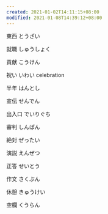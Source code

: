 ```yaml
---
created: 2021-01-02T14:11:15+08:00
modified: 2021-01-08T14:39:12+08:00
---
```


東西 とうざい

就職 しゅうしょく

貢献 こうけん

祝い いわい celebration

半年 はんとし

宣伝 せんでん

出入口 でいりぐち

審判 しんぱん

絶対 ぜったい

演説 えんぜつ

正答 せいとう

作文 さくぶん

休憩 きゅうけい

空欄 くうらん